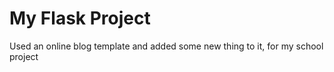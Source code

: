 # My Flask Project

Used an online blog template and added some new thing to it, for my school project
